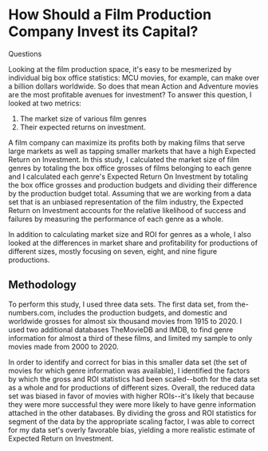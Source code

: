 # How Should a Film Production Company Invest its Capital?

Questions

Looking at the film production space, it's easy to be mesmerized by individual big box office statistics: MCU movies, for example, can make over a billion dollars worldwide. So does that mean Action and Adventure movies are the most profitable avenues for investment? To answer this question, I looked at two metrics: 
1. The market size of various film genres
2. Their expected returns on investment.

A film company can maximize its profits both by making films that serve large markets as well as tapping smaller markets that have a high Expected Return on Investment. In this study, I calculated the market size of film genres by totaling the box office grosses of films belonging to each genre and I calculated each genre's Expected Return On Investment by totaling the box office grosses and production budgets and dividing their difference by the production budget total. Assuming that we are working from a data set that is an unbiased representation of the film industry, the Expected Return on Investment accounts for the relative likelihood of success and failures by measuring the performance of each genre as a whole.

In addition to calculating market size and ROI for genres as a whole, I also looked at the differences in market share and profitability for productions of different sizes, mostly focusing on seven, eight, and nine figure productions. 

## Methodology

To perform this study, I used three data sets. The first data set, from the-numbers.com, includes the production budgets, and domestic and worldwide grosses for almost six thousand movies from 1915 to 2020. I used two additional databases TheMovieDB and IMDB, to find genre information for almost a third of these films, and limited my sample to only movies made from 2000 to 2020. 

In order to identify and correct for bias in this smaller data set (the set of movies for which genre information was available), I identified the factors by which the gross and ROI statistics had been scaled--both for the data set as a whole and for productions of different sizes. Overall, the reduced data set was biased in favor of movies with higher ROIs--it's likely that because they were more successful they were more likely to have genre information attached in the other databases. By dividing the gross and ROI statistics for segment of the data by the appropriate scaling factor, I was able to correct for my data set's overly favorable bias, yielding a more realistic estimate of Expected Return on Investment.
